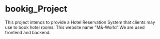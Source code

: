 # bookig_Project
This project intends to provide a Hotel Reservation System that clients may use to book hotel rooms. This website name "M&amp;-World".We are used frontend and backend. 
